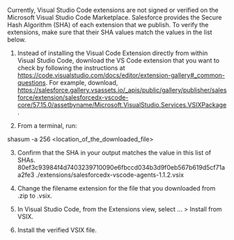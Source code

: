 Currently, Visual Studio Code extensions are not signed or verified on the
Microsoft Visual Studio Code Marketplace. Salesforce provides the Secure Hash
Algorithm (SHA) of each extension that we publish. To verify the extensions,
make sure that their SHA values match the values in the list below.

1. Instead of installing the Visual Code Extension directly from within Visual
   Studio Code, download the VS Code extension that you want to check by
   following the instructions at
   https://code.visualstudio.com/docs/editor/extension-gallery#_common-questions.
   For example, download,
   https://salesforce.gallery.vsassets.io/_apis/public/gallery/publisher/salesforce/extension/salesforcedx-vscode-core/57.15.0/assetbyname/Microsoft.VisualStudio.Services.VSIXPackage.

2. From a terminal, run:

shasum -a 256 <location_of_the_downloaded_file>

3. Confirm that the SHA in your output matches the value in this list of SHAs.
   80ef3c93984f4d7403239710090e6fbccd034b3d9f0eb567b619d5cf71aa2fe3 ./extensions/salesforcedx-vscode-agents-1.1.2.vsix
4. Change the filename extension for the file that you downloaded from .zip to
   .vsix.

5. In Visual Studio Code, from the Extensions view, select ... > Install from
   VSIX.

6. Install the verified VSIX file.
